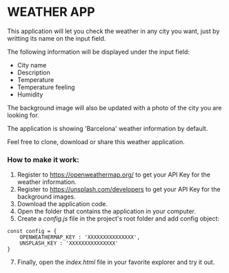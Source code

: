 <h1>WEATHER APP</h1>

This application will let you check the weather in any city you want, just by writting its name on the input field.

The following information will be displayed under the input field:
- City name
- Description
- Temperature
- Temperature feeling
- Humidity

The background image will also be updated with a photo of the city you are looking for.

The application is showing 'Barcelona' weather information by default.

Feel free to clone, download or share this weather application.

<h3>How to make it work:</h3>

1. Register to https://openweathermap.org/ to get your API Key for the weather information. 
2. Register to https://unsplash.com/developers to get your API Key for the background images.
3. Download the application code.
4. Open the folder that contains the application in your computer.
5. Create a <i>config.js</i> file in the project's root folder and add config object:

```
const config = {
    OPENWEATHERMAP_KEY : 'XXXXXXXXXXXXXXX',
    UNSPLASH_KEY : 'XXXXXXXXXXXXXXX'
}
```

7. Finally, open the <i>index.html</i> file in your favorite explorer and try it out.
